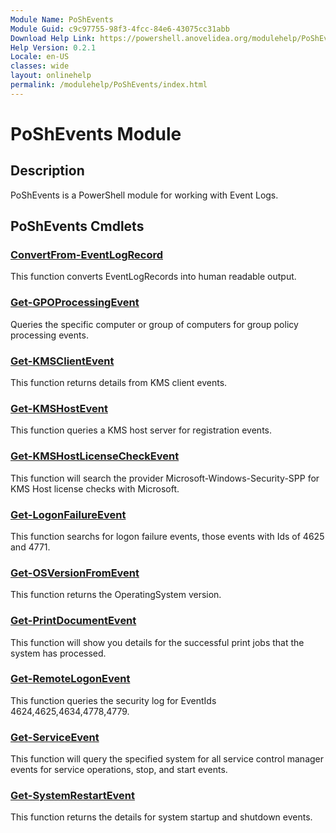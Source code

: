 ```yaml
---
Module Name: PoShEvents
Module Guid: c9c97755-98f3-4fcc-84e6-43075cc31abb
Download Help Link: https://powershell.anovelidea.org/modulehelp/PoShEvents
Help Version: 0.2.1
Locale: en-US
classes: wide
layout: onlinehelp
permalink: /modulehelp/PoShEvents/index.html
---
```


# PoShEvents Module
## Description
PoShEvents is a PowerShell module for working with Event Logs.

## PoShEvents Cmdlets
### [ConvertFrom-EventLogRecord](ConvertFrom-EventLogRecord.html)
This function converts EventLogRecords into human readable output.

### [Get-GPOProcessingEvent](Get-GPOProcessingEvent.html)
Queries the specific computer or group of computers for group policy processing events.

### [Get-KMSClientEvent](Get-KMSClientEvent.html)
This function returns details from KMS client events.

### [Get-KMSHostEvent](Get-KMSHostEvent.html)
This function queries a KMS host server for registration events.

### [Get-KMSHostLicenseCheckEvent](Get-KMSHostLicenseCheckEvent.html)
This function will search the provider Microsoft-Windows-Security-SPP for KMS Host license checks with Microsoft.

### [Get-LogonFailureEvent](Get-LogonFailureEvent.html)
This function searchs for logon failure events, those events with Ids of 4625 and 4771.

### [Get-OSVersionFromEvent](Get-OSVersionFromEvent.html)
This function returns the OperatingSystem version.

### [Get-PrintDocumentEvent](Get-PrintDocumentEvent.html)
This function will show you details for the successful print jobs that the system has processed.

### [Get-RemoteLogonEvent](Get-RemoteLogonEvent.html)
This function queries the security log for EventIds 4624,4625,4634,4778,4779.

### [Get-ServiceEvent](Get-ServiceEvent.html)
This function will query the specified system for all service control manager events for service operations, stop, and start events.

### [Get-SystemRestartEvent](Get-SystemRestartEvent.html)
This function returns the details for system startup and shutdown events.